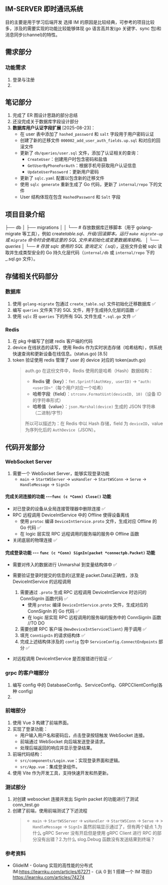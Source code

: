 ## IM-SERVER 即时通讯系统

目的主要是用于学习后端开发
选择 IM 的原因是比较经典，可参考的项目比较多，涉及的需要实现的功能比较能够体现 go 语言高并发(go 关键字、sync 包)和消息同步(channel)的特性。

## 需求部分

### 功能需求

1. 登录与注册
2.

## 笔记部分

1. 完成了 ER 图设计思路的部分总结
2. 还没完成关于数据库字段设计部分
3. **数据库用户认证字段扩展** [2025-08-23]：
   - 在 user 表中添加了 `hashed_password` 和 `salt` 字段用于用户密码认证
   - 创建了新的迁移文件 `000002_add_user_auth_fields.up.sql` 和对应的回滚文件
   - 更新了 `db/queries/user.sql` 文件，添加了认证相关的查询：
     - `CreateUser`：创建用户时包含密码和盐值
     - `GetUserByPhoneForAuth`：根据手机号获取用户认证信息
     - `UpdateUserPassword`：更新用户密码
   - 更新了 `sqlc.yaml` 配置以包含新的迁移文件
   - 使用 `sqlc generate` 重新生成了 Go 代码，更新了 `internal/repo` 下的文件
   - User 结构体现在包含 `HashedPassword` 和 `Salt` 字段

## 项目目录介绍

├── db
│ ├── migrations
│ │ └── # 存放数据库迁移脚本（用于 golang-migrate 等工具），例如 create*table.sql、升级/回滚脚本。运行 `make migrate-up` 或 `migrate` 命令时会使用这里的 SQL 文件来初始化或变更数据库结构。
│ └── queries
│ └── # 存放 sqlc 使用的 SQL 查询定义（*.sql），这些文件会被 sqlc 读取并生成类型安全的 Go 持久化层代码（`internal/db` 或 `internal/repo` 下的 \_.sql.go 文件）。

## 存储相关代码部分

### 数据库

1. 使用 `golang-migrate` 包通过 `create_table.sql` 文件初始化迁移数据库 ✅
2. 编写 `queries` 文件夹下的 SQL 文件，用于生成持久化层的函数 ✅
3. 使用 `sqlc` 将 `queries` 下的所有 SQL 文件生成 `*.sql.go` 文件 ✅

### Redis

1. 在 pkg 中编写了创建 redis 客户端的代码
2. device 在线状态的读写，使用 Redis 作为实时状态存储（哈希结构），供系统快速查询和更新设备在线信息。(status.go) [8.5]
3. token 验证使用 redis 管理了 user 的 device 对应的 token(auth.go)
   > auth.go 在这份文件中，Redis 使用的是哈希（Hash）数据结构：
   >
   > - **Redis 键（key）**：`fmt.Sprintf(AuthKey, userID)` → `"auth:<userID>"`（每个用户对应一个哈希）
   > - **哈希字段（field）**：`strconv.FormatUint(deviceID, 10)`（设备 ID 的字符串形式）
   > - **哈希值（value）**：`json.Marshal(device)` 生成的 JSON 字符串（二进制/字节）
   >
   > 所以可以描述为：在 Redis 中以 Hash 存储，field 为 `deviceID`，value 为序列化后的 `AuthDevice`（JSON）。

## 代码开发部分

### WebSocket Server

1. 需要一个 WebSocket Server，能够实现登录功能
   - `main` -> `StartWSServer` -> `wsHandler` -> `StartWSConn` -> `Serve` -> `HandleMessage` -> `SignIn`

#### 完成关闭连接的功能 ---`func (c *Conn) Close()` 功能

- 对已登录的设备从全局连接管理器中删除连接 ✅
- RPC 远程调用 DeviceIntService 中的 Offline 使得设备离线
  - 使用 `protoc` 编译 `DeviceIntService.proto` 文件，生成对应 Offline 的 Go 代码 ✅
  - 在 logic 层实现 RPC 远程调用的服务端的服务中 Offline 函数
- 关闭底层的物理连接 ✅

#### 完成登录功能 --- `func (c *Conn) SignIn(packet *connectpb.Packet)` 功能

- 需要对传入的数据进行 Unmarshal 到变量结构体中 ✅

- 需要验证登录时提交的信息的(这里是 packet.Data)正确性，涉及 DeviceIntService 的远程调用

  1.  需要通过 `.proto` 生成 RPC 远程调用 DeviceIntService 时访问的 ConnSignIn 函数代码 ✅
      - 使用 `protoc` 编译 `DeviceIntService.proto` 文件，生成对应的 ConnSignIn 的 Go 代码 ✅
      - 在 logic 层实现 RPC 远程调用的服务端的服务中的 ConnSignIn 函数 //TO DO
  2.  需要创建 RPC 客户端 (`NewDeviceIntServiceClient`) 用于调用 ✅
  3.  填充 `ConnSignIn` 的请求结构体 ✅
  4.  完成上述结构体涉及的 `config` 包中 `ServiceConfig.ConnectEndpoints` 部分 ✅

- 对远程调用 DeviceIntService 是否报错进行验证 ✅

### grpc 的客户端部分

1. 编写 config 中的 DatabaseConfig、ServiceConfig、GRPCClientConfig(各种 config)
2.

### 前端部分

1. 使用 Vue 3 构建了前端界面。
2. 实现了登录功能：
   - 用户输入用户名和密码后，点击登录按钮触发 WebSocket 连接。
   - 前端通过 WebSocket 向后端发送登录请求。
   - 处理后端返回的响应并显示登录结果。
3. 前端代码结构：
   - `src/components/Login.vue`：实现登录界面和逻辑。
   - `src/App.vue`：集成登录组件。
4. 使用 Vite 作为开发工具，支持快速开发和热更新。

### 测试部分

1. 对创建 websocket 连接并发出 SignIn packet 的功能进行了测试 conn_test.go
2. 创建了前端，使用前端测试了下述流程
   > - `main` -> `StartWSServer` -> `wsHandler` -> `StartWSConn` -> `Serve` -> > `HandleMessage` -> `SignIn`
   >   虽然前端显示通过了，但有两个疑点 1.为什么 gRPC Server 没有开启但是使用 gRPC Client 进行 RPC 的部分没有出错？2.为什么 slog.Debug 函数没有发送结果到终端？

### 参考资料

- GlideIM - Golang 实现的高性能的分布式 IM:https://learnku.com/articles/67271 -《从 0 到 1 搭建一个 IM 项目》 https://learnku.com/articles/74274
